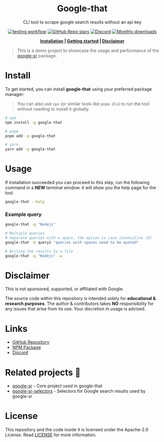 [npm]: https://www.npmjs.com/package/google-that
[github-gsr]: https://github.com/typicalninja/google-sr/tree/master/packages/google-sr
[github-gsrs]: https://github.com/typicalninja/google-sr/tree/master/packages/google-sr-selectors
[stargazers]: https://github.com/typicalninja/google-sr/stargazers
[discord]: https://discord.gg/ynwckXS9T2
[test-action]: https://github.com/typicalninja/google-sr/actions/workflows/tests.yml

<h1 align="center">Google-that</h1>

<p align="center">CLI tool to scrape google search results without an api key</p>

<div align="center">

[![testing workflow](https://img.shields.io/github/actions/workflow/status/typicalninja/google-sr/tests.yml?style=flat)][test-action]
[![GitHub Repo stars](https://img.shields.io/github/stars/typicalninja/google-sr?style=flat)][stargazers]
[![Discord](https://img.shields.io/discord/807868280387665970?style=flat)][discord]
[![Monthly downloads](https://img.shields.io/npm/dm/google-that?style=flat)][npm]

</div>

<div align="center">

**[Installation](#install) |
[Getting started](#usage) |
[Disclaimer](#disclaimer)**

</div>


> This is a demo project to showcase the usage and performance of the [google-sr][github-gsr] package.

# Install

To get started, you can install **google-that** using your preferred package manager:

> You can also use `npx` (or similar tools like `pnpm dlx`) to run the tool without needing to install it globally.

```bash
# npm
npm install -g google-that

# pnpm
pnpm add -g google-that

# yarn
yarn add -g google-that
```

# Usage

If installation succeeded you can proceed to this step, run the following command in a **NEW** terminal window. it will show you the help page for the tool.

```bash
google-that --help
```

### Example query

```bash
google-that -q "Nodejs"

# Multiple queries
# Separate queries with a space, the option is case insensitive (Q)
google-that -Q query1 "queries with spaces need to be quoted"

# Writing the results to a file
google-that -q "Nodejs" -w
```

# Disclaimer

This is not sponsored, supported, or affiliated with Google.

The source code within this repository is intended solely for **educational & research purposes**.
The author & contributors takes **NO** responsibility for any issues that arise from its use. Your discretion in usage is advised.

# Links

- [GitHub Repository](https://github.com/typicalninja/google-sr)
- [NPM Package][npm]
- [Discord][discord]

# Related projects 🥂

- [google-sr][github-gsr] - Core project used in google-that
- [google-sr-selectors][github-gsrs] - Selectors for Google search results used by google-sr

# License

This repository and the code inside it is licensed under the Apache-2.0 License. Read [LICENSE](./LICENSE) for more information.
